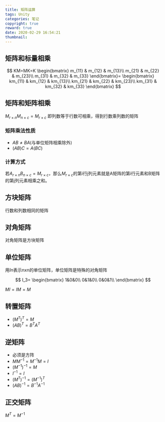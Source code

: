 ```yaml
---
title: 矩阵运算
tags: Unity
categories: 笔记
copyright: true
reward: true
date: 2020-02-29 16:54:21
thumbnail:
---
```



## 矩阵和标量相乘

$$
KM=MK=K
\begin{bmatrix}
m_{11} & m_{12} & m_{13}\\
m_{21} & m_{22} & m_{23}\\
m_{31} & m_{32} & m_{33}
\end{bmatrix}=
\begin{bmatrix}
km_{11} & km_{12} & km_{13}\\
km_{21} & km_{22} & km_{23}\\
km_{31} & km_{32} & km_{33}
\end{bmatrix}
$$

## 矩阵和矩阵相乘

$M_{r×n}M_{n×c}=M_{r×c}$ 即列数等于行数可相乘，得到行数乘列数的矩阵

### 矩阵乘法性质

- $AB≠BA$(与单位矩阵相乘除外)
- $(AB)C=A(BC)$

### 计算方式

若$A_{r×n}B_{n×c}=M_{r×c}$，那么$M_{r×c}$的第i行j列元素就是A矩阵的第i行元素和B矩阵的第j列元素相乘之和。

## 方块矩阵

行数和列数相同的矩阵

## 对角矩阵

对角矩阵是方块矩阵

## 单位矩阵

用$In$表示nxn的单位矩阵，单位矩阵是特殊的对角矩阵

$$
I_3=
\begin{bmatrix}
1&0&0\\
0&1&0\\
0&0&1\\
\end{bmatrix}
$$

$MI=IM=M$

## 转置矩阵

- $(M^T)^T=M$
- $(AB)^T=B^TA^T$

## 逆矩阵

- 必须是方阵
- $MM^{-1}=M^{-1}M=I$
- $(M^{-1})^{-1}=M$
- $I^{-1}=I$
- $(M^T)^{-1}=(M^{-1})^T$
- $(AB)^{-1}=B^{-1}A^{-1}$

## 正交矩阵

$M^T=M^{-1}$
